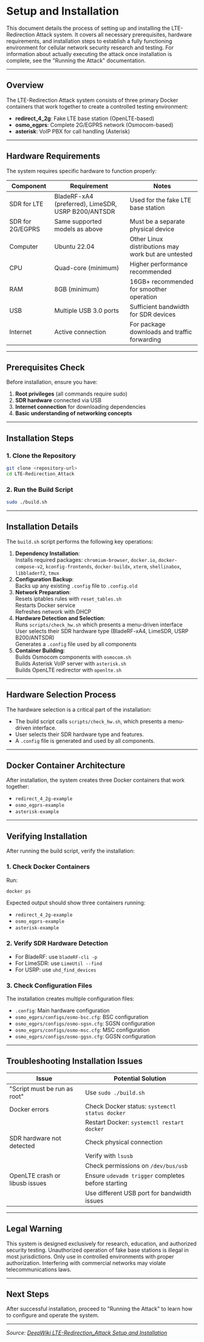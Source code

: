 # Setup and Installation

This document details the process of setting up and installing the LTE-Redirection Attack system. It covers all necessary prerequisites, hardware requirements, and installation steps to establish a fully functioning environment for cellular network security research and testing. For information about actually executing the attack once installation is complete, see the "Running the Attack" documentation.

---

## Overview

The LTE-Redirection Attack system consists of three primary Docker containers that work together to create a controlled testing environment:
- **redirect_4_2g**: Fake LTE base station (OpenLTE-based)
- **osmo_egprs**: Complete 2G/EGPRS network (Osmocom-based)
- **asterisk**: VoIP PBX for call handling (Asterisk)

---

## Hardware Requirements

The system requires specific hardware to function properly:

| Component        | Requirement                                        | Notes                                               |
|------------------|----------------------------------------------------|-----------------------------------------------------|
| SDR for LTE      | BladeRF-xA4 (preferred), LimeSDR, USRP B200/ANTSDR | Used for the fake LTE base station                  |
| SDR for 2G/EGPRS | Same supported models as above                     | Must be a separate physical device                  |
| Computer         | Ubuntu 22.04                                       | Other Linux distributions may work but are untested |
| CPU              | Quad-core (minimum)                                | Higher performance recommended                      |
| RAM              | 8GB (minimum)                                      | 16GB+ recommended for smoother operation            |
| USB              | Multiple USB 3.0 ports                             | Sufficient bandwidth for SDR devices                |
| Internet         | Active connection                                  | For package downloads and traffic forwarding        |

---

## Prerequisites Check

Before installation, ensure you have:

1. **Root privileges** (all commands require sudo)
2. **SDR hardware** connected via USB
3. **Internet connection** for downloading dependencies
4. **Basic understanding of networking concepts**

---

## Installation Steps

### 1. Clone the Repository

```bash
git clone <repository-url>
cd LTE-Redirection_Attack
```

### 2. Run the Build Script

```bash
sudo ./build.sh
```

---

## Installation Details

The `build.sh` script performs the following key operations:

1. **Dependency Installation**:  
   Installs required packages: `chromium-browser`, `docker.io`, `docker-compose-v2`, `kconfig-frontends`, `docker-buildx`, `xterm`, `shellinabox`, `libbladerf2`, `tmux`
2. **Configuration Backup**:  
   Backs up any existing `.config` file to `.config.old`
3. **Network Preparation**:  
   Resets iptables rules with `reset_tables.sh`  
   Restarts Docker service  
   Refreshes network with DHCP
4. **Hardware Detection and Selection**:  
   Runs `scripts/check_hw.sh` which presents a menu-driven interface  
   User selects their SDR hardware type (BladeRF-xA4, LimeSDR, USRP B200/ANTSDR)  
   Generates a `.config` file used by all components
5. **Container Building**:  
   Builds Osmocom components with `osmocom.sh`  
   Builds Asterisk VoIP server with `asterisk.sh`  
   Builds OpenLTE redirector with `openlte.sh`

---

## Hardware Selection Process

The hardware selection is a critical part of the installation:
- The build script calls `scripts/check_hw.sh`, which presents a menu-driven interface.
- User selects their SDR hardware type and features.
- A `.config` file is generated and used by all components.

---

## Docker Container Architecture

After installation, the system creates three Docker containers that work together:
- `redirect_4_2g-example`
- `osmo_egprs-example`
- `asterisk-example`

---

## Verifying Installation

After running the build script, verify the installation:

### 1. Check Docker Containers

Run:
```bash
docker ps
```
Expected output should show three containers running:
- `redirect_4_2g-example`
- `osmo_egprs-example`
- `asterisk-example`

### 2. Verify SDR Hardware Detection
- For BladeRF: use `bladeRF-cli -p`
- For LimeSDR: use `LimeUtil --find`
- For USRP: use `uhd_find_devices`

### 3. Check Configuration Files

The installation creates multiple configuration files:
- `.config`: Main hardware configuration
- `osmo_egprs/configs/osmo-bsc.cfg`: BSC configuration
- `osmo_egprs/configs/osmo-sgsn.cfg`: SGSN configuration
- `osmo_egprs/configs/osmo-msc.cfg`: MSC configuration
- `osmo_egprs/configs/osmo-ggsn.cfg`: GGSN configuration

---

## Troubleshooting Installation Issues

| Issue                                       | Potential Solution                               |
|----------------------------------------------|--------------------------------------------------|
| "Script must be run as root"                | Use `sudo ./build.sh`                            |
| Docker errors                               | Check Docker status: `systemctl status docker`   |
|                                              | Restart Docker: `systemctl restart docker`       |
| SDR hardware not detected                   | Check physical connection                        |
|                                              | Verify with `lsusb`                              |
|                                              | Check permissions on `/dev/bus/usb`              |
| OpenLTE crash or libusb issues              | Ensure `udevadm trigger` completes before starting|
|                                              | Use different USB port for bandwidth issues      |

---

## Legal Warning

This system is designed exclusively for research, education, and authorized security testing. Unauthorized operation of fake base stations is illegal in most jurisdictions. Only use in controlled environments with proper authorization. Interfering with commercial networks may violate telecommunications laws.

---

## Next Steps

After successful installation, proceed to "Running the Attack" to learn how to configure and operate the system.

---

*Source: [DeepWiki LTE-Redirection_Attack Setup and Installation](https://deepwiki.com/AidasDir/LTE-Redirection_Attack/2-setup-and-installation)* 
